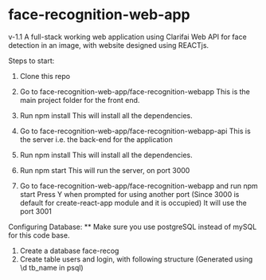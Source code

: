 # face-recognition-web-app
v-1.1
A full-stack working web application using Clarifai Web API for face detection in an image, with website designed using REACTjs.

Steps to start:
1. Clone this repo

2. Go to face-recognition-web-app/face-recognition-webapp
    This is the main project folder for the front end.

3. Run npm install
    This will install all the dependencies.
    
4. Go to face-recognition-web-app/face-recognition-webapp-api
    This is the server i.e. the back-end for the application
    
5. Run npm install
    This will install all the dependencies.
    
6. Run npm start
    This will run the server, on port 3000
    
5. Go to face-recognition-web-app/face-recognition-webapp and run npm start
    Press Y when prompted for using another port
    (Since 3000 is default for create-react-app module and it is occupied)
    It will use the port 3001
    
    
Configuring Database:
** Make sure you use postgreSQL instead of mySQL for this code base.
1. Create a database face-recog
2. Create table users and login, with following structure (Generated using \d tb_name in psql)

